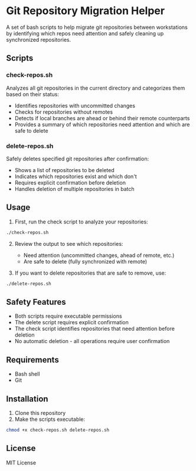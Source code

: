 # Git Repository Migration Helper

A set of bash scripts to help migrate git repositories between workstations by identifying which repos need attention and safely cleaning up synchronized repositories.

## Scripts

### check-repos.sh
Analyzes all git repositories in the current directory and categorizes them based on their status:
- Identifies repositories with uncommitted changes
- Checks for repositories without remotes
- Detects if local branches are ahead or behind their remote counterparts
- Provides a summary of which repositories need attention and which are safe to delete

### delete-repos.sh
Safely deletes specified git repositories after confirmation:
- Shows a list of repositories to be deleted
- Indicates which repositories exist and which don't
- Requires explicit confirmation before deletion
- Handles deletion of multiple repositories in batch

## Usage

1. First, run the check script to analyze your repositories:
```bash
./check-repos.sh
```

2. Review the output to see which repositories:
   - Need attention (uncommitted changes, ahead of remote, etc.)
   - Are safe to delete (fully synchronized with remote)

3. If you want to delete repositories that are safe to remove, use:
```bash
./delete-repos.sh
```

## Safety Features

- Both scripts require executable permissions
- The delete script requires explicit confirmation
- The check script identifies repositories that need attention before deletion
- No automatic deletion - all operations require user confirmation

## Requirements

- Bash shell
- Git

## Installation

1. Clone this repository
2. Make the scripts executable:
```bash
chmod +x check-repos.sh delete-repos.sh
```

## License

MIT License

